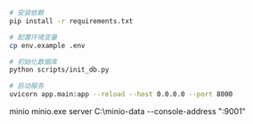 ```bash
# 安装依赖
pip install -r requirements.txt

# 配置环境变量
cp env.example .env

# 初始化数据库
python scripts/init_db.py

# 启动服务
uvicorn app.main:app --reload --host 0.0.0.0 --port 8000
```



minio
minio.exe server C:\minio-data --console-address ":9001"

